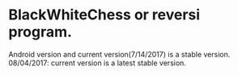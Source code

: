 # BlackWhiteChess or reversi program.
Android version and current version(7/14/2017) is a stable version.
08/04/2017: current version is a latest stable version.
